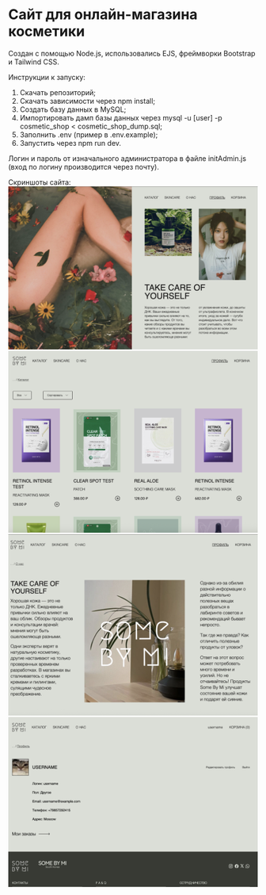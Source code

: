 # Сайт для онлайн-магазина косметики


Создан с помощью Node.js, использовались EJS, фреймворки Bootstrap и Tailwind CSS.


Инструкции к запуску:
1. Скачать репозиторий;
2. Скачать зависимости через npm install;
3. Создать базу данных в MySQL;
4. Импортировать дамп базы данных через mysql -u [user] -p cosmetic_shop < cosmetic_shop_dump.sql;
5. Заполнить .env (пример в .env.example);
6. Запустить через npm run dev.

Логин и пароль от изначального администратора в файле initAdmin.js (вход по логину производится через почту).


Скриншоты сайта:
![image info](./readme/screen1.png)
![image info](./readme/screen2.png)
![image info](./readme/screen3.png)
![image info](./readme/screen4.png)
